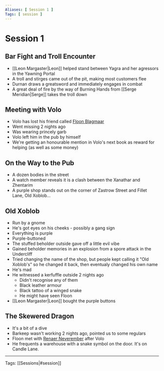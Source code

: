 ```yaml
---
Aliases: [ Session 1 ]
Tags: [ session ]
---
```


# Session 1

## Bar Fight and Troll Encounter

- [[Leon Margaster|Leon]] helped stand between Yagra and her agressors in the Yawning Portal
- A troll and stirges came out of the pit, making most customers flee
- Durnan draws a greatsword and immediately engages in combat
- A great deal of fire by the way of Burning Hands from [[Serge Meridian|Serge]] takes the troll down

## Meeting with Volo

- Volo has lost his friend called [Floon Blagmaar](../Character%20Notes/Non-Player%20Characters/Floon%20Blagmaar.md)
- Went missing 2 nights ago
- Was wearing princely garb
- Volo left him in the pub by himself
- We're getting an honourable mention in Volo's next book as reward for helping (as well as some money)

## On the Way to the Pub

- A dozen bodies in the street
- A watch member reveals it is a clash between the Xanathar and Zhentarim
- A purple shop stands out on the corner of Zastrow Street and Fillet Lane, Old Xoblob…

## Old Xoblob

- Run by a gnome
- He's got eyes on his cheeks - possibly a gang sign
- Everything is purple
- Purple-buttoned
- The stuffed beholder outside gave off a little evil vibe
- Gained beholder memories in an explosion from a spore attack in the Undercliff
- Tried changing the name of the shop, but people kept calling it "Old Xoblob's" so he changed it back, then eventualy changed his own name
- He's mad
- He witnessed a kerfuffle outside 2 nights ago
    - Didn't recognise any of them
    - Black leather armour
    - Black tattoo of a winged snake
    - He might have seen Floon
- [[Leon Margaster|Leon]] bought the purple buttons

## The Skewered Dragon

- It's a bit of a dive
- Barkeep wasn't working 2 nights ago, pointed us to some regulars
- Floon met with [Renaer Neverember](../Character%20Notes/Non-Player%20Characters/Renaer%20Neverember.md) after Volo
- He frequents a warehouse with a snake symbol on the door. It's on Candle Lane.

---
Tags: [[Sessions|#session]]
